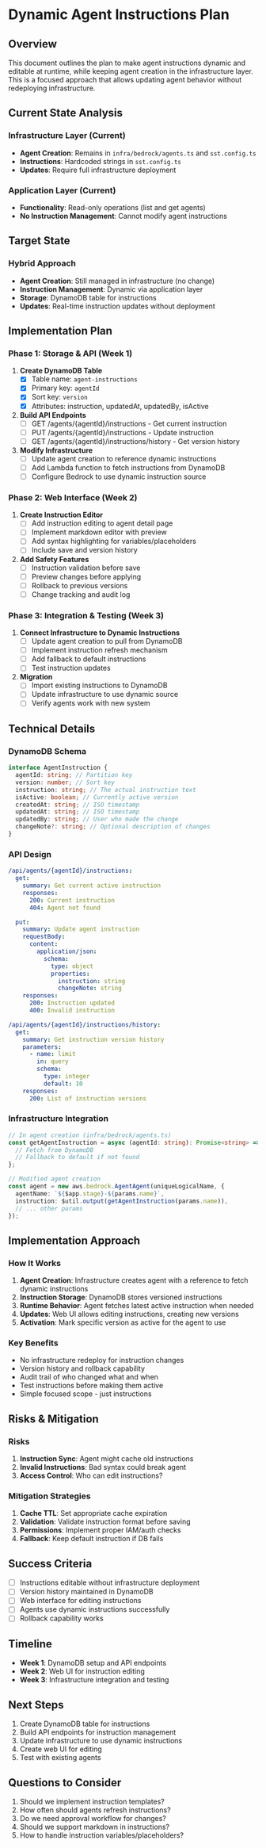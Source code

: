 # Dynamic Agent Instructions Plan

## Overview

This document outlines the plan to make agent instructions dynamic and editable at runtime, while keeping agent creation in the infrastructure layer. This is a focused approach that allows updating agent behavior without redeploying infrastructure.

## Current State Analysis

### Infrastructure Layer (Current)

- **Agent Creation**: Remains in `infra/bedrock/agents.ts` and `sst.config.ts`
- **Instructions**: Hardcoded strings in `sst.config.ts`
- **Updates**: Require full infrastructure deployment

### Application Layer (Current)

- **Functionality**: Read-only operations (list and get agents)
- **No Instruction Management**: Cannot modify agent instructions

## Target State

### Hybrid Approach

- **Agent Creation**: Still managed in infrastructure (no change)
- **Instruction Management**: Dynamic via application layer
- **Storage**: DynamoDB table for instructions
- **Updates**: Real-time instruction updates without deployment

## Implementation Plan

### Phase 1: Storage & API (Week 1)

1. **Create DynamoDB Table**
   - [x] Table name: `agent-instructions`
   - [x] Primary key: `agentId`
   - [x] Sort key: `version`
   - [x] Attributes: instruction, updatedAt, updatedBy, isActive

2. **Build API Endpoints**
   - [ ] GET /agents/{agentId}/instructions - Get current instruction
   - [ ] PUT /agents/{agentId}/instructions - Update instruction
   - [ ] GET /agents/{agentId}/instructions/history - Get version history

3. **Modify Infrastructure**
   - [ ] Update agent creation to reference dynamic instructions
   - [ ] Add Lambda function to fetch instructions from DynamoDB
   - [ ] Configure Bedrock to use dynamic instruction source

### Phase 2: Web Interface (Week 2)

1. **Create Instruction Editor**
   - [ ] Add instruction editing to agent detail page
   - [ ] Implement markdown editor with preview
   - [ ] Add syntax highlighting for variables/placeholders
   - [ ] Include save and version history

2. **Add Safety Features**
   - [ ] Instruction validation before save
   - [ ] Preview changes before applying
   - [ ] Rollback to previous versions
   - [ ] Change tracking and audit log

### Phase 3: Integration & Testing (Week 3)

1. **Connect Infrastructure to Dynamic Instructions**
   - [ ] Update agent creation to pull from DynamoDB
   - [ ] Implement instruction refresh mechanism
   - [ ] Add fallback to default instructions
   - [ ] Test instruction updates

2. **Migration**
   - [ ] Import existing instructions to DynamoDB
   - [ ] Update infrastructure to use dynamic source
   - [ ] Verify agents work with new system

## Technical Details

### DynamoDB Schema

```typescript
interface AgentInstruction {
  agentId: string; // Partition key
  version: number; // Sort key
  instruction: string; // The actual instruction text
  isActive: boolean; // Currently active version
  createdAt: string; // ISO timestamp
  updatedAt: string; // ISO timestamp
  updatedBy: string; // User who made the change
  changeNote?: string; // Optional description of changes
}
```

### API Design

```yaml
/api/agents/{agentId}/instructions:
  get:
    summary: Get current active instruction
    responses:
      200: Current instruction
      404: Agent not found

  put:
    summary: Update agent instruction
    requestBody:
      content:
        application/json:
          schema:
            type: object
            properties:
              instruction: string
              changeNote: string
    responses:
      200: Instruction updated
      400: Invalid instruction

/api/agents/{agentId}/instructions/history:
  get:
    summary: Get instruction version history
    parameters:
      - name: limit
        in: query
        schema:
          type: integer
          default: 10
    responses:
      200: List of instruction versions
```

### Infrastructure Integration

```typescript
// In agent creation (infra/bedrock/agents.ts)
const getAgentInstruction = async (agentId: string): Promise<string> => {
  // Fetch from DynamoDB
  // Fallback to default if not found
};

// Modified agent creation
const agent = new aws.bedrock.AgentAgent(uniqueLogicalName, {
  agentName: `${$app.stage}-${params.name}`,
  instruction: $util.output(getAgentInstruction(params.name)),
  // ... other params
});
```

## Implementation Approach

### How It Works

1. **Agent Creation**: Infrastructure creates agent with a reference to fetch dynamic instructions
2. **Instruction Storage**: DynamoDB stores versioned instructions
3. **Runtime Behavior**: Agent fetches latest active instruction when needed
4. **Updates**: Web UI allows editing instructions, creating new versions
5. **Activation**: Mark specific version as active for the agent to use

### Key Benefits

- No infrastructure redeploy for instruction changes
- Version history and rollback capability
- Audit trail of who changed what and when
- Test instructions before making them active
- Simple focused scope - just instructions

## Risks & Mitigation

### Risks

1. **Instruction Sync**: Agent might cache old instructions
2. **Invalid Instructions**: Bad syntax could break agent
3. **Access Control**: Who can edit instructions?

### Mitigation Strategies

1. **Cache TTL**: Set appropriate cache expiration
2. **Validation**: Validate instruction format before saving
3. **Permissions**: Implement proper IAM/auth checks
4. **Fallback**: Keep default instruction if DB fails

## Success Criteria

- [ ] Instructions editable without infrastructure deployment
- [ ] Version history maintained in DynamoDB
- [ ] Web interface for editing instructions
- [ ] Agents use dynamic instructions successfully
- [ ] Rollback capability works

## Timeline

- **Week 1**: DynamoDB setup and API endpoints
- **Week 2**: Web UI for instruction editing
- **Week 3**: Infrastructure integration and testing

## Next Steps

1. Create DynamoDB table for instructions
2. Build API endpoints for instruction management
3. Update infrastructure to use dynamic instructions
4. Create web UI for editing
5. Test with existing agents

## Questions to Consider

1. Should we implement instruction templates?
2. How often should agents refresh instructions?
3. Do we need approval workflow for changes?
4. Should we support markdown in instructions?
5. How to handle instruction variables/placeholders?
